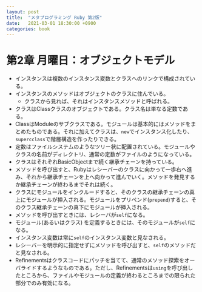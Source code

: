 ```yaml
---
layout: post
title:  "メタプログラミング Ruby 第2版"
date:   2021-03-01 18:30:00 +0900
categories: book
---
```


# 第2章 月曜日：オブジェクトモデル

- インスタンスは複数のインスタンス変数とクラスへのリンクで構成されている。
- インスタンスのメソッドはオブジェクトのクラスに住んでいる。
  - クラスから見れば、それはインスタンスメソッドと呼ばれる。
- クラスはClassクラスのオブジェクトである。クラス名は単なる定数である。
- ClassはModuleのサブクラスである。モジュールは基本的にはメソッドをまとめたものである。それに加えてクラスは、`new`でインスタンス化したり、`supercclass`で階層構造を作ったりできる。
- 定数はファイルシステムのようなツリー状に配置されている。モジュールやクラスの名前がディレクトリ、通常の定数がファイルのようになっている。
- クラスはそれぞれBasicObjectまで続く継承チェーンを持っている。
- メソッドを呼び出すと、Rubyはレシーバーのクラスに向かって一歩右へ進み、それから継承チェーンを上へ向かって進んでいく。メソッドを発見するか継承チェーンが終わるまでそれは続く。
- クラスにモジュールをインクルードすると、そのクラスの継承チェーンの真上にモジュールが挿入される。モジュールをプリペンド(`prepend`)すると、そのクラス継承チェーンの真下にモジュールが挿入される。
- メソッドを呼び出すときには、レシーバが`self`になる。
- モジュール(あるいはクラス) を定義するときには、そのモジュールが`self`になる。
- インスタンス変数は常に`self`のインスタンス変数と見なされる。
- レシーバーを明示的に指定せずにメソッドを呼び出すと、`self`のメソッドだと見なされる。
- Refinementsはクラスコードにパッチを当てて、通常のメソッド探索をオーバライドするようなものである。ただし、Refinementsは`using`を呼び出したところから、ファイルやモジュールの定義が終わるところまでの限られた部分でのみ有効になる。
